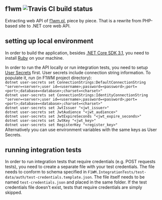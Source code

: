 ## f1wm ![Travis CI build status](https://travis-ci.org/pevel/f1wm.svg?branch=master)

Extracting web API of [f1wm.pl](https://f1wm.pl), piece by piece. That is a rewrite from PHP-based site to .NET core web API.

## setting up local environment

In order to build the application, besides [.NET Core SDK 3.1](https://www.microsoft.com/net/download), you need to install [Ruby](https://www.ruby-lang.org/en/downloads/) on your machine.

In order to run the API locally or run integration tests, you need to setup [User Secrets](https://docs.microsoft.com/en-us/aspnet/core/security/app-secrets?tabs=visual-studio) first.
User secrets include connection string information. To populate it, run (in F1WM project directory):  
`dotnet user-secrets set ConnectionStrings:DefaultConnectionString "server=<server>;user id=<username>;password=<password>;port=<port>;database=<database>;charset=<charset>"`  
`dotnet user-secrets set ConnectionStrings:IdentityConnectionString "server=<server>;user id=<username>;password=<password>;port=<port>;database=<database>;charset=<charset>"`  
`dotnet user-secrets set JwtIssuer "<jwt_issuer>"`  
`dotnet user-secrets set JwtAudience "<jwt_audience>"`  
`dotnet user-secrets set JwtExpireSeconds "<jwt_expire_seconds>"`  
`dotnet user-secrets set JwtKey "<jwt_key>"`  
`dotnet user-secrets set RegisterKey "<register_key>"`  
Alternatively you can use environment variables with the same keys as User Secrets.

## running integration tests

In order to run integration tests that require credentials (e.g. POST requests tests), you need to create a separate file with your test credentials.
The file needs to conform to schema specified in `F1WM.IntegrationTests/test-data/auth/test-credentials.template.json`. The file itself needs to be named `test-credentials.json`
and placed in the same folder. If the test credentials file doesn't exist, tests that require credentials are simply skipped.
